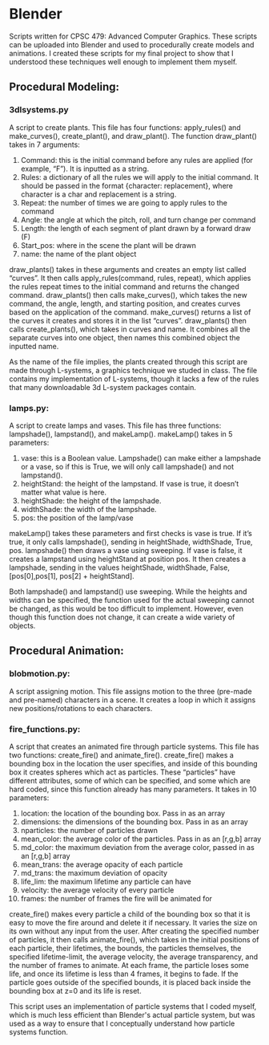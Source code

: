 # Blender
Scripts written for CPSC 479: Advanced Computer Graphics. These scripts can be uploaded into Blender and used to procedurally create models and animations. I created these scripts for my final project to show that I understood these techniques well enough to implement them myself.

## Procedural Modeling:

### 3dlsystems.py
A script to create plants. This file has four functions: apply_rules() and make_curves(), create_plant(), and draw_plant(). The function draw_plant() takes in 7 arguments: 

1.	Command: this is the initial command before any rules are applied (for example, “F”). It is inputted as a string.
2.	Rules: a dictionary of all the rules we will apply to the initial command. It should be passed in the format {character: replacement}, where character is a char and replacement is a string.
3.	Repeat: the number of times we are going to apply rules to the command
4.	Angle: the angle at which the pitch, roll, and turn change per command
5.	Length: the length of each segment of plant drawn by a forward draw (F)
6.	Start_pos: where in the scene the plant will be drawn
7.	name: the name of the plant object

draw_plants() takes in these arguments and creates an empty list called “curves”. It then calls apply_rules(command, rules, repeat), which applies the rules repeat times to the initial command and returns the changed command. draw_plants() then calls make_curves(), which takes the new command, the angle, length, and starting position, and creates curves based on the application of the command. make_curves() returns a list of the curves it creates and stores it in the list “curves”. draw_plants() then calls create_plants(), which takes in curves and name. It combines all the separate curves into one object, then names this combined object the inputted name. 

As the name of the file implies, the plants created through this script are made through L-systems, a graphics technique we studed in class. The file contains my implementation of L-systems, though it lacks a few of the rules that many downloadable 3d L-system packages contain. 

### lamps.py:
A script to create lamps and vases. This file has three functions: lampshade(), lampstand(), and makeLamp(). makeLamp() takes in 5 parameters:

1.	vase: this is a Boolean value. Lampshade() can make either a lampshade or a vase, so if this is True, we will only call lampshade() and not lampstand().
2.	heightStand: the height of the lampstand. If vase is true, it doesn’t matter what value is here.
3.	heightShade: the height of the lampshade.
4.	widthShade: the width of the lampshade.
5.	pos: the position of the lamp/vase

makeLamp() takes these parameters and first checks is vase is true. If it’s true, it only calls lampshade(), sending in heightShade, widthShade, True, pos. lampshade() then draws a vase using sweeping. If vase is false, it creates a lampstand using heightStand at position pos. It then creates a lampshade, sending in the values heightShade, widthShade, False, [pos[0],pos[1], pos[2] + heightStand]. 

Both lampshade() and lampstand() use sweeping. While the heights and widths can be specified, the function used for the actual sweeping cannot be changed, as this would be too difficult to implement. However, even though this function does not change, it can create a wide variety of objects. 

## Procedural Animation:

### blobmotion.py:
A script assigning motion. This file assigns motion to the three (pre-made and pre-named) characters in a scene. It creates a loop in which it assigns new positions/rotations to each characters.

### fire_functions.py:
A script that creates an animated fire through particle systems. This file has two functions: create_fire() and animate_fire(). create_fire() makes a bounding box in the location the user specifies, and inside of this bounding box it creates spheres which act as particles. These “particles” have different attributes, some of which can be specified, and some which are hard coded, since this function already has many parameters. It takes in 10 parameters:

1.	location: the location of the bounding box. Pass in as an array
2.	dimensions: the dimensions of the bounding box. Pass in as an array
3.	nparticles: the number of particles drawn
4.	mean_color: the average color of the particles. Pass in as an [r,g,b] array
5.	md_color: the maximum deviation from the average color, passed in as an [r,g,b] array
6.	mean_trans: the average opacity of each particle
7.	md_trans: the maximum deviation of opacity
8.	life_lim: the maximum lifetime any particle can have
9.	velocity: the average velocity of every particle
10.	frames: the number of frames the fire will be animated for

create_fire() makes every particle a child of the bounding box so that it is easy to move the fire around and delete it if necessary. It varies the size on its own without any input from the user. After creating the specified number of particles, it then calls animate_fire(), which takes in the initial positions of each particle, their lifetimes, the bounds, the particles themselves, the specified lifetime-limit, the average velocity, the average transparency, and the number of frames to animate. At each frame, the particle loses some life, and once its lifetime is less than 4 frames, it begins to fade. If the particle goes outside of the specified bounds, it is placed back inside the bounding box at z=0 and its life is reset. 

This script uses an implementation of particle systems that I coded myself, which is much less efficient than Blender's actual particle system, but was used as a way to ensure that I conceptually understand how particle systems function.

